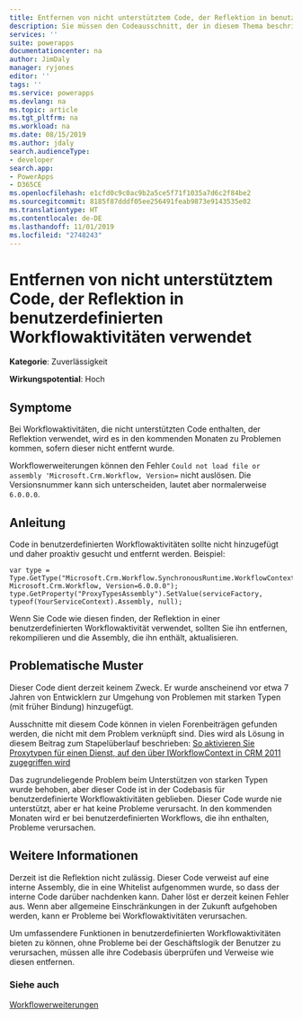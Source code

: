 ```yaml
---
title: Entfernen von nicht unterstütztem Code, der Reflektion in benutzerdefinierten Workflowaktivitäten verwendet | MicrosoftDocs
description: Sie müssen den Codeausschnitt, der in diesem Thema beschrieben wird, entfernen, wenn Sie ihn in benutzerdefinierten Workflowaktivitäten finden
services: ''
suite: powerapps
documentationcenter: na
author: JimDaly
manager: ryjones
editor: ''
tags: ''
ms.service: powerapps
ms.devlang: na
ms.topic: article
ms.tgt_pltfrm: na
ms.workload: na
ms.date: 08/15/2019
ms.author: jdaly
search.audienceType:
- developer
search.app:
- PowerApps
- D365CE
ms.openlocfilehash: e1cfd0c9c0ac9b2a5ce5f71f1035a7d6c2f84be2
ms.sourcegitcommit: 8185f87dddf05ee256491feab9873e9143535e02
ms.translationtype: HT
ms.contentlocale: de-DE
ms.lasthandoff: 11/01/2019
ms.locfileid: "2748243"
---
```

# <a name="remove-unsupported-code-that-uses-reflection-in-custom-workflow-activities"></a>Entfernen von nicht unterstütztem Code, der Reflektion in benutzerdefinierten Workflowaktivitäten verwendet

**Kategorie**: Zuverlässigkeit

**Wirkungspotential**: Hoch

<a name='symptoms'></a>

## <a name="symptoms"></a>Symptome

Bei Workflowaktivitäten, die nicht unterstützten Code enthalten, der Reflektion verwendet, wird es in den kommenden Monaten zu Problemen kommen, sofern dieser nicht entfernt wurde.

Workflowerweiterungen können den Fehler `Could not load file or assembly 'Microsoft.Crm.Workflow, Version=` nicht auslösen. Die Versionsnummer kann sich unterscheiden, lautet aber normalerweise `6.0.0.0`.


<a name='guidance'></a>

## <a name="guidance"></a>Anleitung

Code in benutzerdefinierten Workflowaktivitäten sollte nicht hinzugefügt und daher proaktiv gesucht und entfernt werden. Beispiel:

```
var type = Type.GetType("Microsoft.Crm.Workflow.SynchronousRuntime.WorkflowContext, Microsoft.Crm.Workflow, Version=6.0.0.0");
type.GetProperty("ProxyTypesAssembly").SetValue(serviceFactory, typeof(YourServiceContext).Assembly, null); 
```

Wenn Sie Code wie diesen finden, der Reflektion in einer benutzerdefinierten Workflowaktivität verwendet, sollten Sie ihn entfernen, rekompilieren und die Assembly, die ihn enthält, aktualisieren.

<a name='problem'></a>

## <a name="problematic-patterns"></a>Problematische Muster

Dieser Code dient derzeit keinem Zweck. Er wurde anscheinend vor etwa 7 Jahren von Entwicklern zur Umgehung von Problemen mit starken Typen (mit früher Bindung) hinzugefügt. 

Ausschnitte mit diesem Code können in vielen Forenbeiträgen gefunden werden, die nicht mit dem Problem verknüpft sind. Dies wird als Lösung in diesem Beitrag zum Stapelüberlauf beschrieben: [So aktivieren Sie Proxytypen für einen Dienst, auf den über IWorkflowContext in CRM 2011 zugegriffen wird](https://stackoverflow.com/questions/9230117/how-to-enableproxytypes-on-a-service-accessed-from-the-iworkflowcontext-in-crm-2/45948206)

Das zugrundeliegende Problem beim Unterstützen von starken Typen wurde behoben, aber dieser Code ist in der Codebasis für benutzerdefinierte Workflowaktivitäten geblieben. Dieser Code wurde nie unterstützt, aber er hat keine Probleme verursacht. In den kommenden Monaten wird er bei benutzerdefinierten Workflows, die ihn enthalten, Probleme verursachen.


<a name='additional'></a>

## <a name="additional-information"></a>Weitere Informationen

Derzeit ist die Reflektion nicht zulässig. Dieser Code verweist auf eine interne Assembly, die in eine Whitelist aufgenommen wurde, so dass der interne Code darüber nachdenken kann. Daher löst er derzeit keinen Fehler aus. Wenn aber allgemeine Einschränkungen in der Zukunft aufgehoben werden, kann er Probleme bei Workflowaktivitäten verursachen.

Um umfassendere Funktionen in benutzerdefinierten Workflowaktivitäten bieten zu können, ohne Probleme bei der Geschäftslogik der Benutzer zu verursachen, müssen alle ihre Codebasis überprüfen und Verweise wie diesen entfernen.

<a name='seealso'></a>

### <a name="see-also"></a>Siehe auch

[Workflowerweiterungen](../../workflow/workflow-extensions.md)
